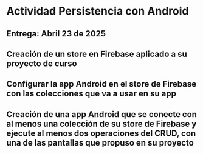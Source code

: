 # Actividad Persistencia con Android
## Entrega: Abril 23 de 2025

## Creación de un store en Firebase aplicado a su proyecto de curso

## Configurar la app Android en el store de Firebase con las colecciones que va a usar en su app

## Creación de una app Android que se conecte con al menos una colección de su store de Firebase y ejecute al menos dos operaciones del CRUD, con una de las pantallas que propuso en su proyecto


